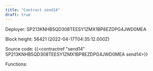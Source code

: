 ```yaml
---
title: "Contract send14"
draft: true
---
```

Deployer: SP213KNHB5QD308TEESY1ZMX1BP8EZDPG4JWD0MEA


 



Block height: 56421 (2022-04-17T04:35:12.000Z)

Source code: {{<contractref "send14" SP213KNHB5QD308TEESY1ZMX1BP8EZDPG4JWD0MEA send14>}}

Functions:


